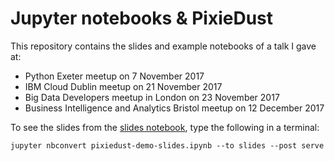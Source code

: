 # Jupyter notebooks & PixieDust

This repository contains the slides and example notebooks of a talk I gave at:

* Python Exeter meetup on 7 November 2017
* IBM Cloud Dublin meetup on 21 November 2017
* Big Data Developers meetup in London on 23 November 2017
* Business Intelligence and Analytics Bristol meetup on 12 December 2017

To see the slides from the [slides notebook](https://github.com/MargrietGroenendijk/pixiedust-demo/blob/master/pixiedust-demo-slides.ipynb), type the following in a terminal:

```
jupyter nbconvert pixiedust-demo-slides.ipynb --to slides --post serve
```
